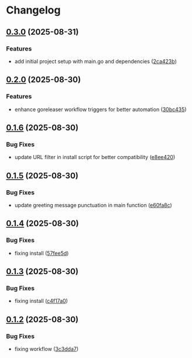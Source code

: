 # Changelog

## [0.3.0](https://github.com/guilhermehbueno/git-pitch/compare/v0.2.0...v0.3.0) (2025-08-31)


### Features

* add initial project setup with main.go and dependencies ([2ca423b](https://github.com/guilhermehbueno/git-pitch/commit/2ca423b70790520232ff978eb98676587bdc1914))

## [0.2.0](https://github.com/guilhermehbueno/git-pitch/compare/v0.1.6...v0.2.0) (2025-08-30)


### Features

* enhance goreleaser workflow triggers for better automation ([30bc435](https://github.com/guilhermehbueno/git-pitch/commit/30bc435a21f6b05079ebcea0eac80010c0ede0da))

## [0.1.6](https://github.com/guilhermehbueno/git-pitch/compare/v0.1.5...v0.1.6) (2025-08-30)


### Bug Fixes

* update URL filter in install script for better compatibility ([e8ee420](https://github.com/guilhermehbueno/git-pitch/commit/e8ee420f1733807d00133d15f74530367d340c31))

## [0.1.5](https://github.com/guilhermehbueno/git-pitch/compare/v0.1.4...v0.1.5) (2025-08-30)


### Bug Fixes

* update greeting message punctuation in main function ([e60fa8c](https://github.com/guilhermehbueno/git-pitch/commit/e60fa8ccf14482da5d9a6089f5900436d74968ed))

## [0.1.4](https://github.com/guilhermehbueno/git-pitch/compare/v0.1.3...v0.1.4) (2025-08-30)


### Bug Fixes

* fixing install ([57fee5d](https://github.com/guilhermehbueno/git-pitch/commit/57fee5d91516f37447598bccae50ade183607219))

## [0.1.3](https://github.com/guilhermehbueno/git-pitch/compare/v0.1.2...v0.1.3) (2025-08-30)


### Bug Fixes

* fixing install ([c4f17a0](https://github.com/guilhermehbueno/git-pitch/commit/c4f17a05b6b2edc3a7743a0faa7558eff976fca9))

## [0.1.2](https://github.com/guilhermehbueno/git-pitch/compare/v0.1.1...v0.1.2) (2025-08-30)


### Bug Fixes

* fixing workflow ([3c3dda7](https://github.com/guilhermehbueno/git-pitch/commit/3c3dda7352b84739c3a5d2219efa0026b4f36e94))
